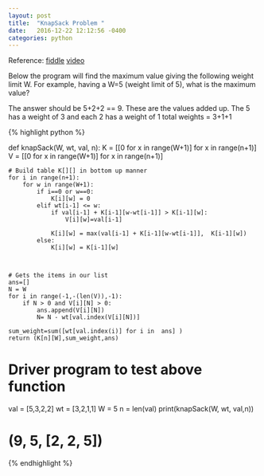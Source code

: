 ```yaml
---
layout: post
title:  "KnapSack Problem "
date:   2016-12-22 12:12:56 -0400 
categories: python 
---
```



Reference: [fiddle](http://pythonfiddle.com/0-1-knapsack/)
[video](https://www.youtube.com/watch?v=EH6h7WA7sDw)

Below the program will find the maximum value giving the following
weight limit W. For example, having a W=5 (weight limit of 5), what
is the maximum value?

The answer should be 5+2+2 == 9.  These are the values added up. The
5 has a weight of 3 and each 2 has a weight of 1  total weights = 3+1+1



{% highlight python %}


def knapSack(W, wt, val, n):
    K = [[0 for x in range(W+1)] for x in range(n+1)]
    V = [[0 for x in range(W+1)] for x in range(n+1)]
    
 
    # Build table K[][] in bottom up manner
    for i in range(n+1):
        for w in range(W+1):
            if i==0 or w==0:
                K[i][w] = 0
            elif wt[i-1] <= w:
                if val[i-1] + K[i-1][w-wt[i-1]] > K[i-1][w]:
                    V[i][w]=val[i-1] 

                K[i][w] = max(val[i-1] + K[i-1][w-wt[i-1]],  K[i-1][w])
            else:
                K[i][w] = K[i-1][w]
                


    # Gets the items in our list  
    ans=[]
    N = W
    for i in range(-1,-(len(V)),-1):
        if N > 0 and V[i][N] > 0:
            ans.append(V[i][N])
            N= N - wt[val.index(V[i][N])]
 
    sum_weight=sum([wt[val.index(i)] for i in  ans] )
    return (K[n][W],sum_weight,ans)

# Driver program to test above function
val = [5,3,2,2]
wt = [3,2,1,1]
W = 5
n = len(val)
print(knapSack(W, wt, val,n))

# (9, 5, [2, 2, 5])



{% endhighlight %}



